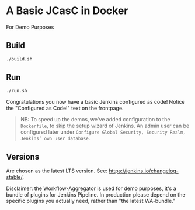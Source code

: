 # A Basic JCasC in Docker

For Demo Purposes

## Build

```bash
./build.sh
```

## Run

```bash
./run.sh
```

Congratulations you now have a basic Jenkins configured as code!
    Notice the "Configured as Code!" text on the frontpage.

> NB: To speed up the demos, we've added configuration to the `Dockerfile`,
> to skip the setup wizard of Jenkins.
> An admin user can be configured later under
> `Configure Global Security, Security Realm, Jenkins’ own user database`.

## Versions

Are chosen as the latest LTS version.
See: <https://jenkins.io/changelog-stable/>.

Disclaimer: the Workflow-Aggregator is used for demo purposes,
it's a bundle of plugins for Jenkins Pipeline.
In production please depend on the specific plugins
you actually need, rather than "the latest WA-bundle."
